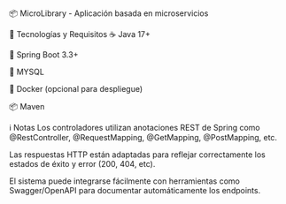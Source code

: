 
📦 MicroLibrary - Aplicación basada en microservicios

🧱 Tecnologías y Requisitos
☕ Java 17+

🌱 Spring Boot 3.3+

🐬 MYSQL

🐳 Docker (opcional para despliegue)

📦 Maven

ℹ️ Notas
Los controladores utilizan anotaciones REST de Spring como @RestController, @RequestMapping, @GetMapping, @PostMapping, etc.

Las respuestas HTTP están adaptadas para reflejar correctamente los estados de éxito y error (200, 404, etc).

El sistema puede integrarse fácilmente con herramientas como Swagger/OpenAPI para documentar automáticamente los endpoints.
